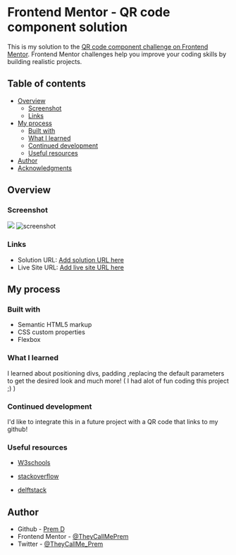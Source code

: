 # Frontend Mentor - QR code component solution

This is my solution to the [QR code component challenge on Frontend Mentor](https://www.frontendmentor.io/challenges/qr-code-component-iux_sIO_H). Frontend Mentor challenges help you improve your coding skills by building realistic projects.

## Table of contents

- [Overview](#overview)
  - [Screenshot](#screenshot)
  - [Links](#links)
- [My process](#my-process)
  - [Built with](#built-with)
  - [What I learned](#what-i-learned)
  - [Continued development](#continued-development)
  - [Useful resources](#useful-resources)
- [Author](#author)
- [Acknowledgments](#acknowledgments)


## Overview

### Screenshot

![](qr-code-component-main\images\screenshot.JPG)
![screenshot](https://user-images.githubusercontent.com/63159101/173624629-a252ea25-a29b-446e-9049-dcac373dcce1.JPG)


### Links

- Solution URL: [Add solution URL here](https://your-solution-url.com)
- Live Site URL: [Add live site URL here](https://your-live-site-url.com)

## My process

### Built with

- Semantic HTML5 markup
- CSS custom properties
- Flexbox



### What I learned

I learned about positioning divs, padding ,replacing the default parameters to get the desired look and much more! ( I had alot of fun coding this project ;) )



### Continued development

I'd like to integrate this in a future project with a QR code that links to my github!


### Useful resources

- [W3schools](https://www.w3schools.com/cssref/pr_font_weight.asp)
- [stackoverflow](https://stackoverflow.com/questions/8824831/make-div-stay-at-bottom-of-pages-content-all-the-time-even-when-there-are-scrol)

- [delftstack](https://www.delftstack.com/howto/css/resize-image-css/#:~:text=%3A%20300px%3B%20%7D-,Use%20the%20auto%20Value%20for%20Width%20and%20the%20max%2Dheight,the%20height%20of%20the%20container.)



## Author

- Github - [Prem D](https://github.com/TheyCallMePrem)
- Frontend Mentor - [@TheyCallMePrem](https://www.frontendmentor.io/profile/TheyCallMePrem)
- Twitter - [@TheyCallMe_Prem](https://twitter.com/TheyCallMe_Prem)

